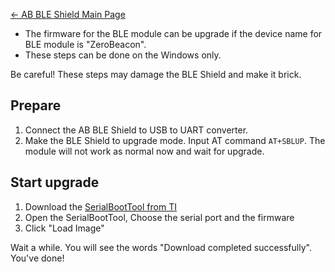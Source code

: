 [← AB BLE Shield Main Page](/BLEShield "wikilink")

  - The firmware for the BLE module can be upgrade if the device name
    for BLE module is "ZeroBeacon".
  - These steps can be done on the Windows only.

Be careful\! These steps may damage the BLE Shield and make it brick.

## Prepare

1.  Connect the AB BLE Shield to USB to UART converter.
2.  Make the BLE Shield to upgrade mode. Input AT command `AT+SBLUP`.
    The module will not work as normal now and wait for upgrade.

## Start upgrade

1.  Download the [SerialBootTool from
    TI](http://processors.wiki.ti.com/images/6/64/SerialBootTool_1_3_2.zip)
2.  Open the SerialBootTool, Choose the serial port and the firmware
3.  Click "Load Image"

Wait a while. You will see the words "Download completed successfully".
You've done\!